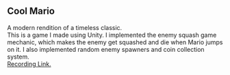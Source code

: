 ## Cool Mario
A modern rendition of a timeless classic.  
This is a game I made using Unity. I implemented the enemy squash game mechanic, which makes the enemy get squashed and die when Mario jumps on it. 
I also implemented random enemy spawners and coin collection system.  
[Recording Link.](https://drive.google.com/file/d/1_z7mTldaEW8IdRKsMsvHAjbMGPWiUJZz/view?usp=sharing)
